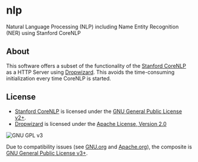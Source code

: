 # nlp

Natural Language Processing (NLP) including Name Entity Recognition (NER) using Stanford CoreNLP

## About

This software offers a subset of the functionality of the [Stanford CoreNLP](http://nlp.stanford.edu/software/corenlp.shtml) as a HTTP Server using [Dropwizard](http://www.dropwizard.io). This avoids the time-consuming initialization every time CoreNLP is started.

## License

- [Stanford CoreNLP](http://nlp.stanford.edu/software/corenlp.shtml) is licensed under the [GNU General Public License v2+](http://www.gnu.org/licenses/gpl-2.0.html).
- [Dropwizard](http://www.dropwizard.io) is licensed under the [Apache License, Version 2.0](http://www.apache.org/licenses/LICENSE-2.0)

![GNU GPL v3](http://www.gnu.org/graphics/gplv3-127x51.png "GNU GPL v3")

Due to compatibility issues (see [GNU.org](http://www.gnu.org/licenses/license-list.html) and [Apache.org](http://www.apache.org/licenses/GPL-compatibility.html)), the composite is [GNU General Public License v3+](http://www.gnu.org/licenses/gpl-3.0.html).
